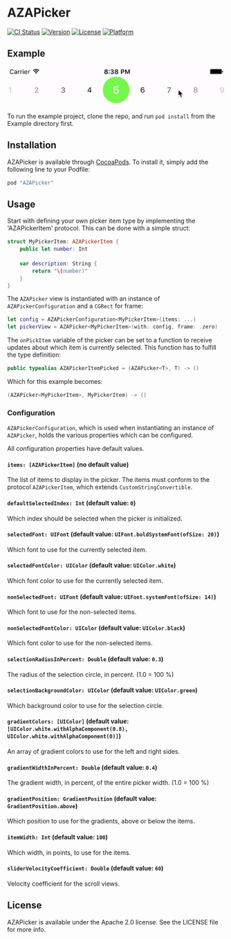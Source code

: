 # AZAPicker

[![CI Status](http://img.shields.io/travis/avanzabank/AZAPicker.svg?style=flat)](https://travis-ci.org/avanzabank/AZAPicker)
[![Version](https://img.shields.io/cocoapods/v/AZAPicker.svg?style=flat)](http://cocoapods.org/pods/AZAPicker)
[![License](https://img.shields.io/cocoapods/l/AZAPicker.svg?style=flat)](http://cocoapods.org/pods/AZAPicker)
[![Platform](https://img.shields.io/cocoapods/p/AZAPicker.svg?style=flat)](http://cocoapods.org/pods/AZAPicker)

## Example

![Example](Assets/example.gif)

To run the example project, clone the repo, and run `pod install` from the Example directory first.

## Installation

AZAPicker is available through [CocoaPods](http://cocoapods.org). To install
it, simply add the following line to your Podfile:

```ruby
pod "AZAPicker"
```

## Usage

Start with defining your own picker item type by implementing the 'AZAPickerItem' protocol. This can be done with a simple struct:

```swift
struct MyPickerItem: AZAPickerItem {
    public let number: Int

    var description: String {
        return "\(number)"
    }
}
```

The `AZAPicker` view is instantiated with an instance of `AZAPickerConfiguration` and a `CGRect` for frame:

```swift
let config = AZAPickerConfiguration<MyPickerItem>(items: ...)
let pickerView = AZAPicker<MyPickerItem>(with: config, frame: .zero)
```

The `onPickItem` variable of the picker can be set to a function to receive updates about which item is currently selected. This function has to fulfill the type definition: 

```swift
public typealias AZAPickerItemPicked = (AZAPicker<T>, T) -> ()
```

Which for this example becomes:

```swift
(AZAPicker<MyPickerItem>, MyPickerItem) -> ()
```

### Configuration

`AZAPickerConfiguration`, which is used when instantiating an instance of `AZAPicker`, holds the various properties which can be configured.

All configuration properties have default values.

#### `items: [AZAPickerItem]` (no default value)

The list of items to display in the picker. The items must conform to the protocol `AZAPickerItem`, which extends `CustomStringConvertible`.

#### `defaultSelectedIndex: Int` (default value: `0`)

Which index should be selected when the picker is initialized.
    
#### `selectedFont: UIFont` (default value: `UIFont.boldSystemFont(ofSize: 20)`)

Which font to use for the currently selected item.

#### `selectedFontColor: UIColor` (default value: `UIColor.white`)

Which font color to use for the currently selected item.

#### `nonSelectedFont: UIFont` (default value: `UIFont.systemFont(ofSize: 14)`)

Which font to use for the non-selected items.

#### `nonSelectedFontColor: UIColor` (default value: `UIColor.black`)

Which font color to use for the non-selected items.

#### `selectionRadiusInPercent: Double` (default value: `0.3`)

The radius of the selection circle, in percent. (1.0 = 100 %)

#### `selectionBackgroundColor: UIColor` (default value: `UIColor.green`)

Which background color to use for the selection circle.
    
#### `gradientColors: [UIColor]` (default value: `[UIColor.white.withAlphaComponent(0.8), UIColor.white.withAlphaComponent(0)]`)

An array of gradient colors to use for the left and right sides.

#### `gradientWidthInPercent: Double` (default value: `0.4`)

The gradient width, in percent, of the entire picker width. (1.0 = 100 %)

#### `gradientPosition: GradientPosition` (default value: `GradientPosition.above`)
  
Which position to use for the gradients, above or below the items.

#### `itemWidth: Int` (default value: `100`)

Which width, in points, to use for the items.

#### `sliderVelocityCoefficient: Double` (default value: `60`)

Velocity coefficient for the scroll views.

## License

AZAPicker is available under the Apache 2.0 license. See the LICENSE file for more info.
